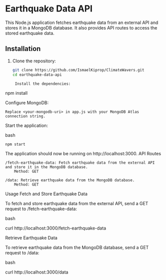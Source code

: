 # Earthquake Data API

This Node.js application fetches earthquake data from an external API and stores it in a MongoDB database. It also provides API routes to access the stored earthquake data.


## Installation

1. Clone the repository:

   ```bash
   git clone https://github.com/IsmaelKiprop/ClimateWavers.git
   cd earthquake-data-api

    Install the dependencies:

   
npm install

Configure MongoDB:

    Replace <your-mongodb-uri> in app.js with your MongoDB Atlas connection string.

Start the application:

bash

    npm start

The application should now be running on http://localhost:3000.
API Routes

    /fetch-earthquake-data: Fetch earthquake data from the external API and store it in the MongoDB database.
        Method: GET

    /data: Retrieve earthquake data from the MongoDB database.
        Method: GET

Usage
Fetch and Store Earthquake Data

To fetch and store earthquake data from the external API, send a GET request to /fetch-earthquake-data:

bash

curl http://localhost:3000/fetch-earthquake-data

Retrieve Earthquake Data

To retrieve earthquake data from the MongoDB database, send a GET request to /data:

bash

curl http://localhost:3000/data

